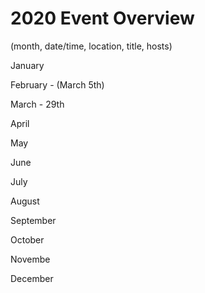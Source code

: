 # 2020 Event Overview

(month, date/time, location, title, hosts)

January

February - (March 5th)

March - 29th

April

May

June

July

August

September

October

Novembe

December
